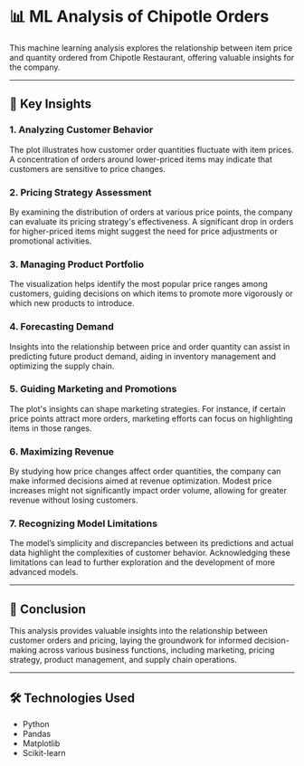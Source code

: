 # 📊 ML Analysis of Chipotle Orders

This machine learning analysis explores the relationship between item price and quantity ordered from Chipotle Restaurant, offering valuable insights for the company.

---

## 🔑 Key Insights

### 1. Analyzing Customer Behavior
The plot illustrates how customer order quantities fluctuate with item prices. A concentration of orders around lower-priced items may indicate that customers are sensitive to price changes.

### 2. Pricing Strategy Assessment
By examining the distribution of orders at various price points, the company can evaluate its pricing strategy's effectiveness. A significant drop in orders for higher-priced items might suggest the need for price adjustments or promotional activities.

### 3. Managing Product Portfolio
The visualization helps identify the most popular price ranges among customers, guiding decisions on which items to promote more vigorously or which new products to introduce.

### 4. Forecasting Demand
Insights into the relationship between price and order quantity can assist in predicting future product demand, aiding in inventory management and optimizing the supply chain.

### 5. Guiding Marketing and Promotions
The plot's insights can shape marketing strategies. For instance, if certain price points attract more orders, marketing efforts can focus on highlighting items in those ranges.

### 6. Maximizing Revenue
By studying how price changes affect order quantities, the company can make informed decisions aimed at revenue optimization. Modest price increases might not significantly impact order volume, allowing for greater revenue without losing customers.

### 7. Recognizing Model Limitations
The model’s simplicity and discrepancies between its predictions and actual data highlight the complexities of customer behavior. Acknowledging these limitations can lead to further exploration and the development of more advanced models.

---

## 📅 Conclusion
This analysis provides valuable insights into the relationship between customer orders and pricing, laying the groundwork for informed decision-making across various business functions, including marketing, pricing strategy, product management, and supply chain operations.

---

## 🛠️ Technologies Used
- Python
- Pandas
- Matplotlib
- Scikit-learn
